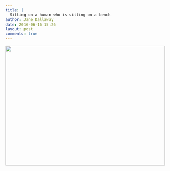 ```yaml
---
title: |
  Sitting on a human who is sitting on a bench
author: Jane Dallaway
date: 2016-06-16 15:26
layout: post
comments: true
---
```


<div><a href="http://static.skitters.dallaway.com/tp_IMG_9443.JPG"><img src="http://static.skitters.dallaway.com/tp_thumb_IMG_9443.JPG" width="500" height="375"/></a></div>



  

      
